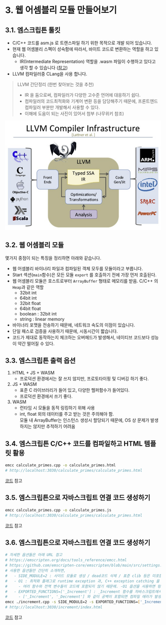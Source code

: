# 3. 웹 어셈블리 모듈 만들어보기

## 3.1. 엠스크립튼 툴킷

- C/C++ 코드를 asm.js 로 트랜스파일 하기 위한 목적으로 개발 되어 있습니다.
- 현재 웹 어셈블리 스펙이 성숙함에 따라서, 바이트 코드로 변환하는 역할을 하고 있습니다.
    - IR(Intermediate Representation) 역할을 .wasm 파일이 수행하고 있다고 생각 할 수 있습니다 ([참고](https://jarombek.com/blog/jan-7-2019-web-assembly#:~:text=An%20intermediate%20representation%20is%20code,representation%20for%20higher%2Dlevel%20languages.))
- LLVM 컴파일러중 CLang을 사용 합니다.

> LLVM 간단정리 (한번 찾아보는 것을 추천)  
> - IR 을 둠으로써, 컴파일러가 다양한 고수준 언어에 대응하기 쉽다.  
> - 컴파일러의 코드최적화와 기계어 변환 등을 담당해주기 때문에, 프론트엔드 컴파일러 부분만 개발해서 사용할 수 있다.
> - 이해에 도움이 되는 사진이 있어서 첨부 (나무위키 참조)

![llvm](./ch3/ch3_01.png)

## 3.2. 웹 어셈블리 모듈

몇가지 중점이 되는 특징을 정리하면 아래와 같습니다.

- 웹 어셈블리 바이너리 파일과 컴파일된 객체 모두를 모듈이라고 부릅니다.  
- Start 섹션(`main`함수)은 모든 모듈 `export` 를 호출하기 전에 가장 먼저 호출된다.
- 웹 어셈블리 모듈은 호스트로부터 `ArrayBuffer` 형태로 메모리를 받음. C/C++ 의 `Heap`과 같은 역할
    - 32bit int
    - 64bit int
    - 32bit float
    - 64bit float
    - boolean : 32bit int
    - string : linear memory
- 바이너리 포맷을 전송하기 때문에, 네트워크 속도의 이점이 있습니다.
- 단일 패스로 검증을 사용하기 때문에, 시동시간이 짧습니다.
- 코드가 제대로 동작하는지 체크하는 오버헤드가 발생해서, 네이티브 코드보다 성능이 약간 떨어질 수 있다.

## 3.3. 엠스크립튼 출력 옵션

1. HTML + JS + WASM
    - 프로덕션 환경에서는 잘 쓰지 않지만, 프로토타이핑 및 디버깅 하기 좋다.
2. JS + WASM
    - 표준 C 라이브러리가 들어 있고, 다양한 헬퍼함수가 들어있다.
    - 프로덕션 환경에서 쓰기 좋다.
3. WASM
    - 런타임 시 모듈을 동적 링킹하기 위해 사용
    - int, float 외의 데이터를 주고 받는 것은 주의해야 함.  
    모듈 내 ArrayBuffer는 인스턴스 생성시 할당되기 때문에, OS 상 문제가 발생하지는 않지만 추적하기 어려움
    
## 3.4. 엠스크립튼 C/C++ 코드를 컴파일하고 HTML 템플릿 활용

```bash
emcc calculate_primes.cpp -o calculate_primes.html
# http://localhost:3030/calculate_primes/calculate_primes.html
```

[코드](./ch3/calculate_primes) 참고

## 3.5. 엠스크립튼으로 자바스크립트 연결 코드 생성하기

```bash
emcc calculate_primes.cpp -o calculate_primes.js
# http://localhost:3030/calculate_primes/calculate_primes.html
```

[코드](./ch3/calculate_primes) 참고

## 3.6. 엠스크립튼으로 자바스크립트 연결 코드 생성하기

```bash
# 자세한 옵션들은 아래 URL 참고
# https://emscripten.org/docs/tools_reference/emcc.html
# https://github.com/emscripten-core/emscripten/blob/main/src/settings.js
# 사용한 옵션들만 간단히 소개하면,
#   - SIDE_MODULE=2 : 사이드 모듈로 생성 / dead코드 삭제 / 표준 clib 등은 미포함 / 자바스크립트 연결파일 미생성
#   - O1 : 최적화 플래그로 runtime exception 과, C++ exception catching 을 포함시키지 않는다.
#     - 여러 함수와 전역 변수들이 코드에 포함되지 않기 때문에. -O1 옵션을 사용하면 링크 시 모듈에러 발생할 수 있음.
#   - EXPORTED_FUNCTIONS=['_Increment'] : _Increment 함수를 자바스크립트에서 사용가능하도록 export 한다.
#     - ['_Increment', '_Decrement'] 와 같이 공백이 포함되면 컴파일 에러가 발생한다.
emcc ./increment.cpp -s SIDE_MODULE=2 -s EXPORTED_FUNCTIONS=['_Increment'] -O1 -o ./increment.wasm
# http://localhost:3030/increment/index.html
```

[코드](./ch3/increment) 참고
